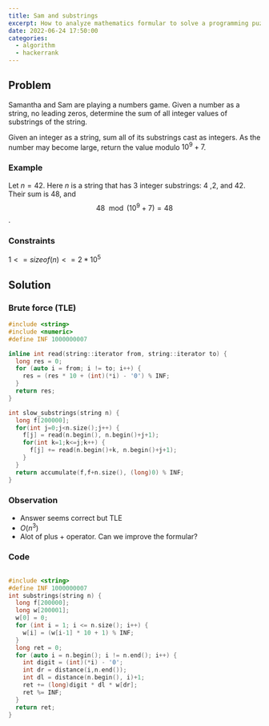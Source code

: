 ```yaml
---
title: Sam and substrings
excerpt: How to analyze mathematics formular to solve a programming puzzle
date: 2022-06-24 17:50:00
categories:
  - algorithm
  - hackerrank
---
```


## Problem

Samantha and Sam are playing a numbers game. Given a number as a string, no leading zeros, determine the sum of all integer values of substrings of the string.

Given an integer as a string, sum all of its substrings cast as integers. As the number may become large, return the value modulo $10^9+7$.

### Example

Let $n = 42$. Here $n$ is a string that has $3$ integer substrings: $4$ ,$2$, and $42$. Their sum is $48$, and $$48\mod(10^9+7) = 48$$.

### Constraints

$1 <= sizeof(n) <= 2*10^5$

## Solution

### Brute force (TLE)

```cpp
#include <string>
#include <numeric>
#define INF 1000000007

inline int read(string::iterator from, string::iterator to) {
  long res = 0;
  for (auto i = from; i != to; i++) {
    res = (res * 10 + (int)(*i) - '0') % INF;
  }
  return res;
}

int slow_substrings(string n) {
  long f[200000];
  for(int j=0;j<n.size();j++) {
    f[j] = read(n.begin(), n.begin()+j+1);
    for(int k=1;k<=j;k++) {
      f[j] += read(n.begin()+k, n.begin()+j+1);
    }
  }
  return accumulate(f,f+n.size(), (long)0) % INF;
}
```

### Observation

- Answer seems correct but TLE
- $O(n^3)$
- Alot of plus $+$ operator. Can we improve the formular?

### Code

```cpp

#include <string>
#define INF 1000000007
int substrings(string n) {
  long f[200000];
  long w[200001];
  w[0] = 0;
  for (int i = 1; i <= n.size(); i++) {
    w[i] = (w[i-1] * 10 + 1) % INF;
  }
  long ret = 0;
  for (auto i = n.begin(); i != n.end(); i++) {
    int digit = (int)(*i) - '0';
    int dr = distance(i,n.end());
    int dl = distance(n.begin(), i)+1;
    ret += (long)digit * dl * w[dr];
    ret %= INF;
  }
  return ret;
}
```
